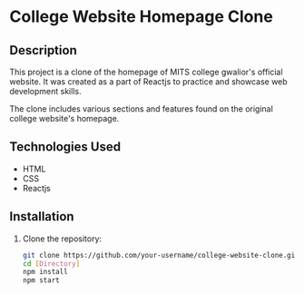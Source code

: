 # College Website Homepage Clone


## Description

This project is a clone of the homepage of MITS college gwalior's official website. It was created as a part of Reactjs to practice and showcase web development skills.

The clone includes various sections and features found on the original college website's homepage.

## Technologies Used

- HTML
- CSS
- Reactjs

## Installation

1. Clone the repository:
   ```sh
   git clone https://github.com/your-username/college-website-clone.git
   cd [Directory]
   npm install
   npm start
